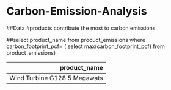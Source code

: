 # Carbon-Emission-Analysis
##Data
#products contribute the most to carbon emissions

  ##select product_name from product_emissions where carbon_footprint_pcf= ( select max(carbon_footprint_pcf) from product_emissions)


 product_name                 | 
| ---------------------------: | 
| Wind Turbine G128 5 Megawats 


